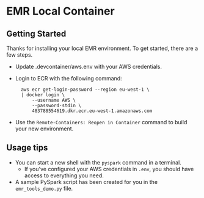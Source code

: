 # EMR Local Container

## Getting Started

Thanks for installing your local EMR environment. To get started, there are a few steps.

- Update .devcontainer/aws.env with your AWS credentials.
- Login to ECR with the following command:

        aws ecr get-login-password --region eu-west-1 \
        | docker login \
            --username AWS \
            --password-stdin \
            483788554619.dkr.ecr.eu-west-1.amazonaws.com

- Use the `Remote-Containers: Reopen in Container` command to build your new environment.

## Usage tips

- You can start a new shell with the `pyspark` command in a terminal.
    - If you've configured your AWS credentials in `.env`, you should have access to everything you need.
- A sample PySpark script has been created for you in the `emr_tools_demo.py` file.

